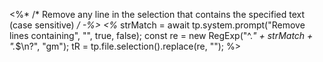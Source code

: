 <%* /* Remove any line in the selection that contains the specified text (case sensitive) */ -%>
<%*
strMatch = await tp.system.prompt("Remove lines containing", "", true, false);
const re = new RegExp("^.*" + strMatch + ".*$\n?", "gm");
tR = tp.file.selection().replace(re, "");
%>